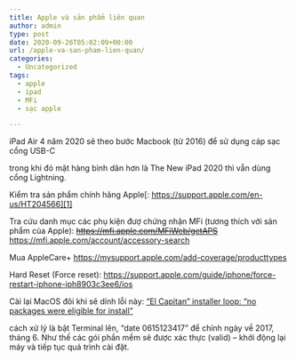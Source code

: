 ```yaml
---
title: Apple và sản phẩm liên quan
author: admin
type: post
date: 2020-09-26T05:02:09+00:00
url: /apple-va-san-pham-lien-quan/
categories:
  - Uncategorized
tags:
  - apple
  - ipad
  - MFi
  - sạc apple

---
```

iPad Air 4 năm 2020 sẽ theo bước Macbook (từ 2016) để sử dụng cáp sạc cổng USB-C

trong khi đó mặt hàng bình dân hơn là The New iPad 2020 thì vẫn dùng cổng Lightning.



Kiểm tra sản phẩm chính hãng Apple[: https://support.apple.com/en-us/HT204566][1]

Tra cứu danh mục các phụ kiện đượ chứng nhận MFi (tương thích với sản phẩm của Apple): <s> <https://mfi.apple.com/MFiWeb/getAPS> </s><a href="https://mfi.apple.com/account/accessory-search" target="_blank" rel="noreferrer noopener">https://mfi.apple.com/account/accessory-search</a>

Mua AppleCare+ <a rel="noreferrer noopener" href="https: //mysupport.apple.com/add-coverage/producttypes" target="_blank">https://mysupport.apple.com/add-coverage/producttypes</a>

Hard Reset (Force reset): https://support.apple.com/guide/iphone/force-restart-iphone-iph8903c3ee6/ios 



Cài lại MacOS đôi khi sẽ dính lỗi này: [“El Capitan” installer loop: “no packages were eligible for install”][2]

cách xử lý là bật Terminal lên, &#8220;date 0615123417&#8221; để chỉnh ngày về 2017, tháng 6. Như thế các gói phần mềm sẽ được xác thực (valid) &#8211; khởi động lại máy và tiếp tục quá trình cài đặt.

 [1]: https://support.apple.com/en-us/HT204566
 [2]: https://apple.stackexchange.com/questions/394259/mac-stuck-in-el-capitan-installer-loop-no-packages-were-eligible-for-install
